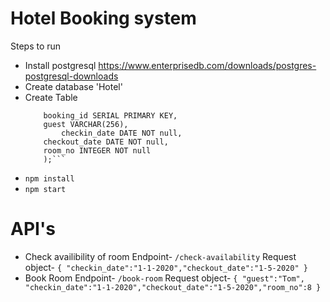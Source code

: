 # Hotel Booking system
 Steps to run
 - Install postgresql
    https://www.enterprisedb.com/downloads/postgres-postgresql-downloads
 - Create database 'Hotel'
 - Create Table
    ```CREATE TABLE bookings(
    	booking_id SERIAL PRIMARY KEY,
   		guest VARCHAR(256),
			checkin_date DATE NOT null,
     	checkout_date DATE NOT null,
     	room_no INTEGER NOT null
		);```
- `npm install`
- `npm start`

# API's
- Check availibility of room
  Endpoint- `/check-availability`
  Request object- `{
    "checkin_date":"1-1-2020","checkout_date":"1-5-2020"
  }`
- Book Room
  Endpoint- `/book-room`
  Request object- `{
    "guest":"Tom", "checkin_date":"1-1-2020","checkout_date":"1-5-2020","room_no":8
  }`
